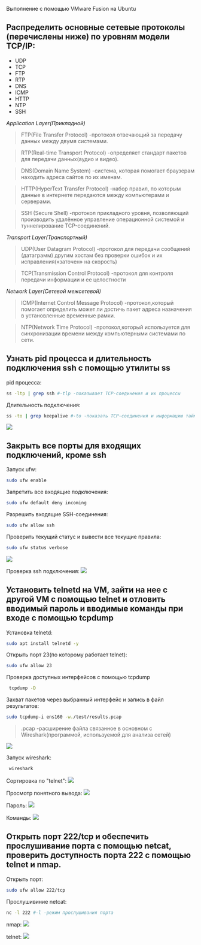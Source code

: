 Выполнение с помощью VMware Fusion на Ubuntu

Распределить основные сетевые протоколы (перечислены ниже) по уровням модели TCP/IP:
-
- UDP
- TCP
- FTP
- RTP
- DNS
- ICMP
- HTTP
- NTP
- SSH

*Application Layer(Прикладной)*           
>FTP(File Transfer Protocol) -протокол отвечающий за передачу данных между двумя системами.  

>RTP(Real-time Transport Protocol)  -определяет стандарт пакетов для передачи данных(аудио и видео).

>DNS(Domain Name System) -система, которая помогает браузерам находить адреса сайтов по их именам.

>HTTP(HyperText Transfer Protocol) -набор правил, по которым данные в интернете передаются между компьютерами и серверами.  

>SSH (Secure Shell) -протокол прикладного уровня, позволяющий производить удалённое управление операционной системой и туннелирование TCP-соединений.

*Transport Layer(Транспортный)*           
>UDP(User Datagram Protocol) -протокол для передачи сообщений (датаграмм) другим хостам без проверки ошибок и их исправления(«заточен» на скорость)  

>TCP(Transmission Control Protocol) -протокол для контроля передачи информации и ее целостности

*Network Layer(Сетевой межсетевой)*          
>ICMP(Internet Control Message Protocol) -протокол,который помогает определить может ли достичь пакет адреса назначения в установленные временные рамки.

>NTP(Network Time Protocol) -протокол,который используется для синхронизации времени между компьютерными системами по сети.

Узнать pid процесса и длительность подключения ssh с помощью утилиты ss
-
pid процесса:

``` bash
ss -ltp | grep ssh #-tlp -показывает TCP-соединения и их процессы
``` 

Длительность подключения:

``` bash
ss -to | grep keepalive #-to -показать TCP-соединения и информацию таймера
```
![](/HW5/assets/2-1.png) 

Закрыть все порты для входящих подключений, кроме ssh
-
Запуск ufw:

``` bash
sudo ufw enable
```

Запретить все входящие подключения:

``` bash
sudo ufw default deny incoming
```

Разрешить входящие SSH-соединения:

``` bash
sudo ufw allow ssh
``` 

Проверить текущий статус и вывести все текущие правила:

``` bash
sudo ufw status verbose 
```
![](/HW5/assets/3-1.png)   

Проверка ssh подключения:
![](/HW5/assets/3-2.png) 

Установить telnetd на VM, зайти на нее с другой VM с помощью telnet и отловить вводимый пароль и вводимые команды при входе c помощью tcpdump
-
Установка telnetd:

``` bash
sudo apt install telnetd -y
```  

Открыть порт 23(по которому работает telnet):

``` bash
sudo ufw allow 23
``` 

Проверка доступных интерфейсов с помощью tcpdump 

``` bash
 tcpdump -D
 ``` 
Захват пакетов через выбранный интерфейс и запись в файл результатов:

``` bash
sudo tcpdump-i ens160 -w./test/results.pcap
 ``` 
>.pcap  -расширение файла связанное в основном с Wireshark(программой, используемой для анализа сетей)

![](/HW5/assets/4-1.png) 


Запуск wireshark:
``` bash
 wireshark
 ``` 

Сортировка по "telnet":
![](/HW5/assets/4-2.png) 

Просмотр понятного вывода:
![](/HW5/assets/4-3.png) 

Пароль:
![](/HW5/assets/4-4.png) 

Команды:
![](/HW5/assets/4-5.png) 

Открыть порт 222/tcp и обеспечить прослушивание порта с помощью netcat, проверить доступность порта 222 с помощью telnet и nmap.
-
Открыть порт:

``` bash
sudo ufw allow 222/tcp
``` 

Прослушивиние netcat:

``` bash
nc -l 222 #-l -режим прослушивания порта
``` 
nmap:
![](/HW5/assets/5-1.png) 

telnet:
![](/HW5/assets/5-2.png) 

